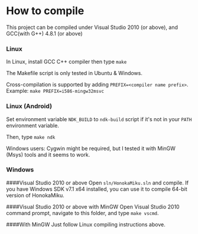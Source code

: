 # How to compile

This project can be compiled under Visual Studio 2010 (or above), and GCC(with G++) 4.8.1 (or above)

### Linux

In Linux, install GCC C++ compiler then type `make`

The Makefile script is only tested in Ubuntu & Windows.

Cross-compilation is supported by adding `PREFIX=<compiler name prefix>`. Example: `make PREFIX=i586-mingw32msvc`

### Linux (Android)

Set environment variable `NDK_BUILD` to `ndk-build` script if it's not in your `PATH` environment variable.

Then, type `make ndk`

Windows users: Cygwin might be required, but I tested it with MinGW (Msys) tools and it seems to work.

### Windows

####Visual Studio 2010 or above
Open `sln/HonokaMiku.sln` and compile. If you have Windows SDK v7.1 x64 installed, you can use it to compile 64-bit version of HonokaMiku.

####Visual Studio 2010 or above with MinGW
Open Visual Studio 2010 command prompt, navigate to this folder, and type `make vscmd`.

####With MinGW
Just follow Linux compiling instructions above.
